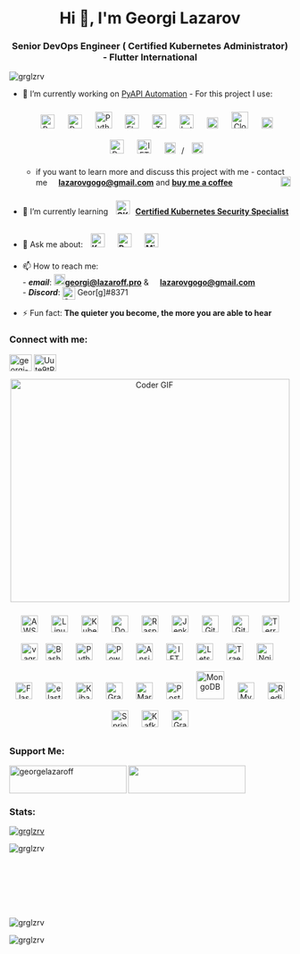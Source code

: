 <h1 align="center">Hi 👋, I'm Georgi Lazarov</h1>
<h3 align="center">Senior DevOps Engineer ( Certified Kubernetes Administrator) - Flutter International</h3>

<p align="left"> <img src="https://komarev.com/ghpvc/?username=grglzrv&label=Profile%20views&color=0e75b6&style=flat" alt="grglzrv" /> </p>

- 🔭 I’m currently working on [PyAPI Automation](https://github.com/grglzrv/pyapi) - For this project I use: <div align="center">  <img style="margin: 10px" src="https://profilinator.rishav.dev/skills-assets/raspberrypi.png" alt="Raspberry Pi" height="25" /> <img style="margin: 10px" src="https://profilinator.rishav.dev/skills-assets/docker-original-wordmark.svg" alt="Docker" height="25" /> <img style="margin: 10px" src="https://profilinator.rishav.dev/skills-assets/python-original.svg" alt="Python" height="30" /> <img style="margin: 10px" src="https://profilinator.rishav.dev/skills-assets/flask.png" alt="Flask" height="25" /> <img style="margin: 10px" src="https://www.vectorlogo.zone/logos/traefikio/traefikio-icon.svg" alt="Traefik" height="25" /> <img style="margin: 10px" src="https://letsencrypt.org/images/letsencrypt-logo-horizontal.svg" alt="LetsEncrypt" height="25" /> <img style="margin: 10px" src="https://upload.wikimedia.org/wikipedia/commons/2/2c/Namecheap_Logo.svg" alt="Namecheap" height="20" /> <img style="margin: 10px" src="https://www.vectorlogo.zone/logos/cloudflare/cloudflare-ar21.svg" alt="CloudFlare" height="30" /> <img style="margin: 10px" src="https://i.mt.lv/mtv2/logo.svg" alt="MikroTik" height="20" /> <img style="margin: 10px" src="https://phoneky.co.uk/thumbs/android/thumbs/ico/2/s/port-knocker-android.jpg" alt="Port Knocking" height="25" /> <img style="margin: 10px" src="https://findvectorlogo.com/wp-content/uploads/2019/01/ifttt-vector-logo.png" alt="IFTTT" height="25" /> <img style="margin: 10px" src="https://logodownload.org/wp-content/uploads/2020/02/google-assistant-logo.png" alt="Google Assistant" height="20" />/ <img style="margin: 10px" src="https://upload.wikimedia.org/wikipedia/commons/thumb/4/4a/Amazon_Alexa_logo.svg/1280px-Amazon_Alexa_logo.svg.png" alt="Alexa" height="20" /> </div>
  
  -  if you want to learn more and discuss this project with me - contact me **<a href="mailto:georgi@lazaroff.pro"><img src="https://cdn-icons-png.flaticon.com/512/732/732200.png" height="16"/>lazarovgogo@gmail.com</a>** and **<a href="https://www.buymeacoffee.com/georgelazaroff"><img align="right" src="https://www.buymeacoffee.com/assets/img/guidelines/logo-mark-3.svg" height="18"/>buy me a coffee</a>**


- 🌱 I’m currently learning **<a href="https://training.linuxfoundation.org/certification/certified-kubernetes-security-specialist/" target="blank"><img style="margin: 10px" src="https://www.cncf.io/wp-content/uploads/2020/11/kubernetes-security-specialist-logo.svg" alt="CKS" height="25" />Certified Kubernetes Security Specialist</a>**

- 💬 Ask me about: **<a href="https://kubernetes.io/" target="blank"><img style="margin: 10px" src="https://profilinator.rishav.dev/skills-assets/kubernetes-icon.svg" alt="Kubernetes" height="25" /></a>  <a href="https://www.docker.com/" target="blank"><img style="margin: 10px" src="https://profilinator.rishav.dev/skills-assets/docker-original-wordmark.svg" alt="Docker" height="25" /></a>  <a href="https://mikrotik.com/" target="blank"><img style="margin: 10px" src="https://i.mt.lv/mtv2/logo.svg" alt="MikroTik" height="25" /></a>**

- 📫 How to reach me: <br>
      - ***email***: **<a href="mailto:georgi@lazaroff.pro"><img src="https://cdn-icons-png.flaticon.com/512/552/552486.png" height="20"/>georgi@lazaroff.pro</a>** & **<a href="mailto:georgi@lazaroff.pro"><img src="https://cdn-icons-png.flaticon.com/512/732/732200.png" height="16"/>lazarovgogo@gmail.com</a>** <br>
      - ***Discord***: <img align="center" src="https://raw.githubusercontent.com/rahuldkjain/github-profile-readme-generator/master/src/images/icons/Social/discord.svg" alt="Geor[g]#8371" width="23" /> Geor[g]#8371

- ⚡ Fun fact: **The quieter you become, the more you are able to hear**

<h3 align="left">Connect with me:</h3>
<p align="left">
<a href="https://linkedin.com/in/georgi-l-301622a0" target="blank"><img align="center" src="https://raw.githubusercontent.com/rahuldkjain/github-profile-readme-generator/master/src/images/icons/Social/linked-in-alt.svg" alt="georgi-l-301622a0" height="30" width="40" /></a>
<a href="https://discord.gg/Uute9tRp" target="blank"><img align="center" src="https://raw.githubusercontent.com/rahuldkjain/github-profile-readme-generator/master/src/images/icons/Social/discord.svg" alt="Uute9tRp" height="30" width="40" /></a>
</p>

<p  align="center"><img src="https://media.giphy.com/media/SWoSkN6DxTszqIKEqv/giphy.gif" alt="Coder GIF" width="500" height="400">

<div align="center">  

<img style="margin: 10px" src="https://profilinator.rishav.dev/skills-assets/amazonwebservices-original-wordmark.svg" alt="AWS" height="30" />
<img style="margin: 10px" src="https://profilinator.rishav.dev/skills-assets/linux-original.svg" alt="Linux" height="30" />
<img style="margin: 10px" src="https://profilinator.rishav.dev/skills-assets/kubernetes-icon.svg" alt="Kubernetes" height="30" />
<img style="margin: 10px" src="https://profilinator.rishav.dev/skills-assets/docker-original-wordmark.svg" alt="Docker" height="30" />
<img style="margin: 10px" src="https://profilinator.rishav.dev/skills-assets/raspberrypi.png" alt="Raspberry Pi" height="30" />
<img style="margin: 10px" src="https://profilinator.rishav.dev/skills-assets/jenkins-icon.svg" alt="Jenkins" height="30" />
<img style="margin: 10px" src="https://profilinator.rishav.dev/skills-assets/gitlab.svg" alt="GitLab" height="30" />
<img style="margin: 10px" src="https://profilinator.rishav.dev/skills-assets/git-scm-icon.svg" alt="Git" height="30" />
<img style="margin: 10px" src="https://profilinator.rishav.dev/skills-assets/terraformio-icon.svg" alt="Terraform" height="30" />
<img src="https://www.vectorlogo.zone/logos/vagrantup/vagrantup-icon.svg" alt="vagrant" height="30"/>
<img style="margin: 10px" src="https://profilinator.rishav.dev/skills-assets/gnu_bash-icon.svg" alt="Bash" height="30" />   
<img style="margin: 10px" src="https://profilinator.rishav.dev/skills-assets/python-original.svg" alt="Python" height="30" />
<img style="margin: 10px" src="https://profilinator.rishav.dev/skills-assets/powershell.png" alt="PowerShell" height="30" />
<img style="margin: 10px" src="https://profilinator.rishav.dev/skills-assets/ansible.png" alt="Ansible" height="30" />
<img style="margin: 10px" src="https://findvectorlogo.com/wp-content/uploads/2019/01/ifttt-vector-logo.png" alt="IFTTT" height="30" />
<img style="margin: 10px" src="https://letsencrypt.org/images/letsencrypt-logo-horizontal.svg" alt="LetsEncrypt" height="30" /> 
<img style="margin: 10px" src="https://www.vectorlogo.zone/logos/traefikio/traefikio-icon.svg" alt="Traefik" height="30" />
<img style="margin: 10px" src="https://profilinator.rishav.dev/skills-assets/nginx-original.svg" alt="Nginx" height="30" />
<img style="margin: 10px" src="https://profilinator.rishav.dev/skills-assets/flask.png" alt="Flask" height="30" />
<img style="margin: 10px" src="https://www.vectorlogo.zone/logos/elastic/elastic-icon.svg" alt="elasticsearch" height="30"/> 
<img style="margin: 10px" src="https://profilinator.rishav.dev/skills-assets/kibana.png" alt="Kibana" height="30" />
<img style="margin: 10px" src="https://profilinator.rishav.dev/skills-assets/grafana.png" alt="Grafana" height="30" />
<img style="margin: 10px" src="https://profilinator.rishav.dev/skills-assets/mariadb.png" alt="Maria DB" height="30" />
<img style="margin: 10px" src="https://profilinator.rishav.dev/skills-assets/postgresql-original-wordmark.svg" alt="PostgreSQL" height="30" />
<img style="margin: 10px" src="https://profilinator.rishav.dev/skills-assets/mongodb-original-wordmark.svg" alt="MongoDB" height="50" />  
<img style="margin: 10px" src="https://profilinator.rishav.dev/skills-assets/mysql-original-wordmark.svg" alt="MySQL" height="30" />  
<img style="margin: 10px" src="https://profilinator.rishav.dev/skills-assets/redis-original-wordmark.svg" alt="Redis" height="30" />  
<img style="margin: 10px" src="https://profilinator.rishav.dev/skills-assets/springio-icon.svg" alt="Spring" height="30" />  
<img style="margin: 10px" src="https://profilinator.rishav.dev/skills-assets/apache_kafka-icon.svg" alt="Kafka" height="30" />
<img style="margin: 10px" src="https://profilinator.rishav.dev/skills-assets/graphql.png" alt="GraphQL" height="30" /> 

</div>

<h3 align="left">Support Me:</h3>
<p><a href="https://www.buymeacoffee.com/georgelazaroff"> <img align="left" src="https://cdn.buymeacoffee.com/buttons/v2/default-yellow.png" height="50" width="210" alt="georgelazaroff" /></a>
<a href="https://paypal.me/georgilazaroff" target="_blank" style="display: inline-block;"> <img src="https://img.shields.io/badge/Donate-PayPal-blue.svg?style=flat-square" height="50" width="210 align="center" /></a></p>
<h3 align="left">Stats:</h3>
<p align="left"> <a href="https://github.com/ryo-ma/github-profile-trophy"><img src="https://github-profile-trophy.vercel.app/?username=grglzrv" alt="grglzrv" /></a> </p>
<p><img align="left" src="https://github-readme-stats.vercel.app/api/top-langs?username=grglzrv&show_icons=true&locale=en&layout=compact" alt="grglzrv" /></p><br><br><br><br><br><br><br>

<p>&nbsp;<img align="left" src="https://github-readme-stats.vercel.app/api?username=grglzrv&show_icons=true&locale=en" alt="grglzrv" /></p>

<p><img align="left" src="https://github-readme-streak-stats.herokuapp.com/?user=grglzrv&" alt="grglzrv" /></p>
      

